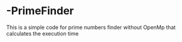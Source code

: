 # -PrimeFinder
This is a simple code for prime numbers finder without OpenMp that calculates the execution time
